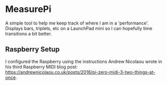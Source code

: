# MeasurePi

A simple tool to help me keep track of where I am in a 'performance'. Displays bars, triplets, etc on a LaunchPad mini so I can hopefully time transitions a bit better.

## Raspberry Setup

I configured the Raspberry using the instructions Andrew Nicolaou wrote in his third Raspberry MIDI blog post: https://andrewnicolaou.co.uk/posts/2016/pi-zero-midi-3-two-things-at-once.

